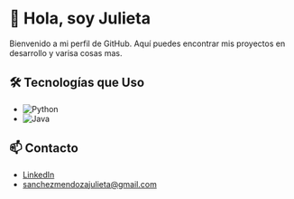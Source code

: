 

# 👋 Hola, soy Julieta 

Bienvenido a mi perfil de GitHub. Aquí puedes encontrar mis proyectos en desarrollo y varisa cosas mas.

## 🛠️ Tecnologías que Uso
- ![Python](https://img.shields.io/badge/-Python-3776AB?style=flat-square&logo=python&logoColor=ffffff)
- ![Java](https://img.shields.io/badge/Java-007396?style=flat-square&logo=java&logoColor=white)

## 📫 Contacto
- [LinkedIn](https://www.linkedin.com/in/julieta-sanchez-mendoza-06640927b/)
- sanchezmendozajulieta@gmail.com
